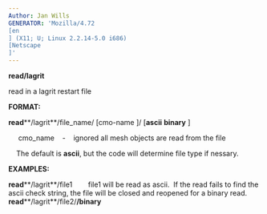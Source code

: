 ```yaml
---
Author: Jan Wills
GENERATOR: 'Mozilla/4.72 
[en
] (X11; U; Linux 2.2.14-5.0 i686) 
[Netscape
]'
---
```


 **read/lagrit**

  read in a lagrit restart file

 **FORMAT:**

  **read****/lagrit**/file\_name/
[cmo-name
]/
[**ascii**
  **binary**
]

       cmo\_name    -    ignored all mesh objects are read from the
  file

      The default is **ascii**, but the code will determine file type
  if nessary.

 **EXAMPLES:**

  **read****/lagrit**/file1        file1 will be read as ascii.  If
  the read fails to find the ascii check string, the file will be
  closed and reopened for a binary read.
  **read****/lagrit**/file2/**/binary**
